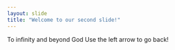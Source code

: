 ```yaml
---
layout: slide
title: "Welcome to our second slide!"
---
```

To infinity and beyond God
Use the left arrow to go back!